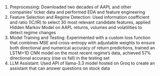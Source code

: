 1.	Preprocessing: Downloaded two decades of AAPL and other companies’ ticker data and performed EDA and feature engineering 
2.	Feature Selection and Regime Detection: Used information coefficient and ratio (IC/IR) to select 30 most relevant candidate features, applied Hidden Markov Model on AAPL returns, volumes and volatilities to detect regime changes 
3. Model Training and Testing: Experimented with a custom loss function that combines MSE and cross-entropy with adjustable weights to ensure both directional and numerical accuracy of return predictions, trained an LSTM+1D CNN model on the most recent regime’s data, achieved 57% directional accuracy (rise vs fall) in the testing set
4.	LLM Assistant: Used API of llama-3.3 model hosted on Groq to create an assistant that can answer questions on stock data
